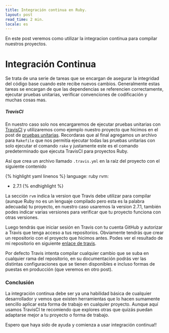 ```yaml
---
title: Integración continua en Ruby.
layout: post
read_time: 2 min.
locale: es
---
```

En este post veremos como utilizar la integracion continua para compilar nuestros proyectos.

# Integración Continua
Se trata de una serie de tareas que se encargan de asegurar la integridad del código base cuando este recibe nuevos cambios. Generalmente estas tareas se encargan de que las dependencias se referencien correctamente, ejecutar pruebas unitarias, verificar convenciones de codificación y muchas cosas mas.

##### TravisCI

En nuestro caso solo nos encargaremos de ejecutar pruebas unitarias con [TravisCI](https://travis-ci.com) y utilizaremos como ejemplo nuestro proyecto que hicimos en el post de [pruebas unitarias](/2020/02/02/tests). Recordaras que al final agregamos un archivo para `Rakefile` que nos permitía ejecutar todas las pruebas unitarias con solo ejecutar el comando `rake` y justamente este es el comando predeterminado que ejecuta TravisCI para proyectos Ruby.

Así que crea un archivo llamado `.travis.yml` en la raíz del proyecto con el siguiente contenido

{% highlight yaml linenos %}
language: ruby
rvm:
  - 2.7.1
{% endhighlight %}

La sección `rvm` indica la version que Travis debe utilizar para compilar (aunque Ruby no es un lenguaje compilado pero esta es la palabra adecuada) tu proyecto, en nuestro caso usaremos la version 2.7.1, también podes indicar varias versiones para verificar que tu proyecto funciona con otras versiones.

Luego tendrás que iniciar sesión en Travis con tu cuenta GitHub y autorizar a Travis que tenga acceso a tus repositorios. Obviamente tendrás que crear un repositorio con el proyecto que hicimos antes. Podes ver el resultado de mi repositorio en siguiente [enlace de travis](https://travis-ci.com/github/hollow-hunter/calc).

Por defecto Travis intenta compilar cualquier cambio que se suba en cualquier rama del repositorio, en su documentación podrás ver las distintas configuraciones que se tienen disponibles e incluso formas de puestas en producción (que veremos en otro post).

### Conclusión

La integración continua debe ser ya una habilidad básica de cualquier desarrollador y vemos que existen herramientas que lo hacen sumamente sencillo aplicar esta forma de trabajo en cualquier proyecto. Aunque aquí usamos TravisCI te recomiendo que explores otras que quizás puedan adaptarse mejor a tu proyecto o forma de trabajo.

Espero que haya sido de ayuda y comienza a usar integración continua!!
